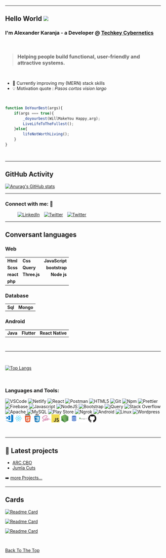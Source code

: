 <hr id="start"/>

## Hello World <img src="https://cdn.jsdelivr.net/gh/Th3Wall/assets-cdn/PersonalGithubReadme/HandGreet.gif" width="35px" />

### I'm **Alexander Karanja** - a Developer @ [Techkey Cybernetics](https://techkey.co.ke/)

<br/>

> ### Helping people build functional, user-friendly and attractive systems.

<br/>

- 🔭 Currently improving my (MERN) stack skills
- 💡 Motivation quote : _Pasos cortos vision largo_

<br/>

```javascript
function DoYourBest(args){
    if(args === true){
        _doyourbest(WillMakeYou Happy,arg);
        LiveLifeToTheFullest();
    }else{
        lifeNotWorthLiving();
    }
}
```

<br>
<hr/>

## GitHub Activity

<!--dark, radical, merko, gruvbox, tokyonight, onedark, cobalt, synthwave, highcontrast, dracula-->

[![Anurag's GitHub stats](https://github-readme-stats.vercel.app/api?username=aknjoroge&count_private=true&show_icons=true&theme=tokyonight)](https://github.com/aknjoroge)

---

### Connect with me: 💬

<p style="padding-left: 40px"  >
  <a target="_BLANk" href="https://www.linkedin.com/in/alexander-karanja-ceo-techkey" target="_blank"><img width="30px" alt="LinkedIn"   src="https://image.flaticon.com/icons/png/512/174/174857.png" /></a> 
 <a target="_BLANk" style="margin: 10px" href="https://www.instagram.com/techkey_cybernetics/" target="_blank"><img width="30px" alt="Twitter" src="https://image.flaticon.com/icons/png/512/2111/2111463.png" /></a>
  <a target="_BLANk"   href="https://twitter.com/Techkey_co" target="_blank"><img  width="30px" alt="Twitter" src="https://image.flaticon.com/icons/png/512/145/145812.png" /></a>

</p>

<hr/>

## Conversant languages

### Web

|           |              |                |
| --------- | ------------ | -------------: |
| **Html**  | **Css**      | **JavaScript** |
| **Scss**  | **Query**    |  **bootstrap** |
| **react** | **Three.js** |    **Node js** |
| **php**   |              |                |

### Database

|         |           |
| ------- | --------- |
| **Sql** | **Mongo** |

### Android

|          |             |                  |
| -------- | ----------- | ---------------: |
| **Java** | **Flutter** | **React Native** |

<br/>
<hr/>
<br/>

[![Top Langs](https://github-readme-stats.vercel.app/api/top-langs/?username=aknjoroge&layout=compact)](https://github.com/aknjoroge)

<br />

### Languages and Tools:

<p>
  <img alt="VSCode" src="https://img.shields.io/badge/-Visual_Studio_Code-0078D4?style=flat-square&logo=visual%20studio%20code&logoColor=white" />
  <img alt="Netlify" src="https://img.shields.io/badge/-Netlify-00C7B7?style=flat-square&logo=netlify&logoColor=white" />
  <img alt="React" src="https://img.shields.io/badge/-React-45b8d8?style=flat-square&logo=react&logoColor=white" />
  <img alt="Postman" src="https://img.shields.io/badge/-Postman-FF6C37?style=flat-square&logo=postman&logoColor=white" />
  <img alt="HTML5" src="https://img.shields.io/badge/-HTML5-E34F26?style=flat-square&logo=html5&logoColor=white" />
  <img alt="Git" src="https://img.shields.io/badge/-Git-F05032?style=flat-square&logo=git&logoColor=white" />
  <img alt="Npm" src="https://img.shields.io/badge/-NPM-CB3837?style=flat-square&logo=npm&logoColor=white" />

  <img alt="Prettier" src="https://img.shields.io/badge/-Prettier-F7B93E?style=flat-square&logo=prettier&logoColor=white" />
  <img alt="Firebase" src="https://img.shields.io/badge/-Firebase-ffca28?style=flat-square&logo=firebase&logoColor=white" />
  <img alt="Javascript" src="https://img.shields.io/badge/-JavaScript-F7DF1E?style=flat-square&logo=javascript&logoColor=black" />
  
  <img alt="NodeJS" src="https://img.shields.io/badge/node.js-%2343853D.svg?style=flat-square&logo=node-dot-js&logoColor=white"/>
  <img alt="Bootstrap" src="https://img.shields.io/badge/bootstrap-%23563D7C.svg?style=flat-square&logo=bootstrap&logoColor=white"/>
  <img alt="jQuery" src="https://img.shields.io/badge/jquery-%230769AD.svg?style=flat-square&logo=jquery&logoColor=white"/>
  
  <img alt="Stack Overflow" src="https://img.shields.io/badge/-Stackoverflow-FE7A16?style=flat-square&logo=stack-overflow&logoColor=white"/>
  <img alt="Apache" src="https://img.shields.io/badge/apache-%23D42029.svg?style=flat-square&logo=apache&logoColor=white"/>
 <img alt="MySQL" src="https://img.shields.io/badge/mysql-%2300f.svg?style=flat-square&logo=mysql&logoColor=white"/>
 <img alt="Play Store" src="https://img.shields.io/badge/Google_Play-414141?style=flat-square&logo=google-play&logoColor=white" />
 <img alt="Ngrok" width="45px" src="https://images.squarespace-cdn.com/content/v1/56ce0fe220c6473581b89ca2/1542754668321-EWLHF00NU906DCT85D6S/ngrok+%281%29.png?format=1000w" />
 <img alt="Android" src="https://img.shields.io/badge/Android-3DDC84?style=flat-square&logo=android&logoColor=white" />
 <img alt="Linux" src="https://img.shields.io/badge/Linux-FCC624?style=flat-square&logo=linux&logoColor=black">
 <img alt="Wordpress" width="25px" src="https://encrypted-tbn0.gstatic.com/images?q=tbn:ANd9GcRbnDNVML90YTJAFmMqNLvoBV3SawvFpWrTuUixHJWyjwNRq7Ne4IutjMVVkPU_ENMtfDs&usqp=CAU">

 <img alt="Vs Code" width="26px" src="https://raw.githubusercontent.com/github/explore/80688e429a7d4ef2fca1e82350fe8e3517d3494d/topics/visual-studio-code/visual-studio-code.png"/>

 <img alt="React" width="26px" src="https://raw.githubusercontent.com/github/explore/80688e429a7d4ef2fca1e82350fe8e3517d3494d/topics/react/react.png"/>
 <img alt="html" width="26px" src="https://raw.githubusercontent.com/github/explore/80688e429a7d4ef2fca1e82350fe8e3517d3494d/topics/html/html.png"/>
 <img alt="Css" width="26px" src="https://raw.githubusercontent.com/github/explore/80688e429a7d4ef2fca1e82350fe8e3517d3494d/topics/css/css.png"/>
 <img alt="Scss" width="26px" src="https://raw.githubusercontent.com/github/explore/80688e429a7d4ef2fca1e82350fe8e3517d3494d/topics/sass/sass.png"/>
 <img alt="JavaScript" width="26px" src="https://raw.githubusercontent.com/github/explore/80688e429a7d4ef2fca1e82350fe8e3517d3494d/topics/javascript/javascript.png"/>
 <img alt="Node js" width="26px" src="https://raw.githubusercontent.com/github/explore/80688e429a7d4ef2fca1e82350fe8e3517d3494d/topics/nodejs/nodejs.png"/>
 <img alt="Sql" width="26px" src="https://raw.githubusercontent.com/github/explore/80688e429a7d4ef2fca1e82350fe8e3517d3494d/topics/sql/sql.png"/>
 <img alt="Mongo db" width="26px" src="https://raw.githubusercontent.com/github/explore/80688e429a7d4ef2fca1e82350fe8e3517d3494d/topics/mongodb/mongodb.png"/>
 <img alt="Terminal" width="26px" src="https://raw.githubusercontent.com/github/explore/78df643247d429f6cc873026c0622819ad797942/topics/github/github.png">
 <img alt="" width="26px" src=""/>

</p>
 
 
<br />

---

## 🚧 Latest projects

- [ARC CBO](http://arc.or.ke/)
- [Jumla Cuts](https://jumlacuts.co.ke/)

➡️ [more Projects...](https://techkey.co.ke)

---

## Cards

[![Readme Card](https://github-readme-stats.vercel.app/api/pin/?username=aknjoroge&repo=EcommerceApp&theme=cobalt)](https://github.com/aknjoroge)

[![Readme Card](https://github-readme-stats.vercel.app/api/pin/?username=aknjoroge&repo=visual-basic&theme=synthwave)](https://github.com/aknjoroge)

[![Readme Card](https://github-readme-stats.vercel.app/api/pin/?username=aknjoroge&repo=interactive_new_web&theme=dracula)](https://github.com/aknjoroge)

[website]: https://techkey.co.ke

<br/>

[Back To The Top](#start)
